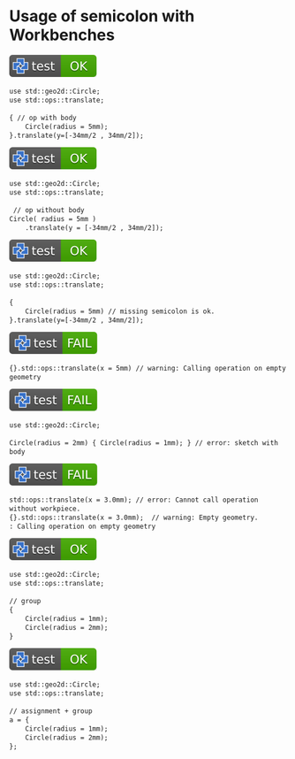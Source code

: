 # Usage of semicolon with Workbenches

[![test](.test/operation_with_body.svg)](.test/operation_with_body.log)

```µcad,operation_with_body
use std::geo2d::Circle;
use std::ops::translate;

{ // op with body
    Circle(radius = 5mm);
}.translate(y=[-34mm/2 , 34mm/2]);
```

[![test](.test/operation_no_body.svg)](.test/operation_no_body.log)

```µcad,operation_no_body
use std::geo2d::Circle;
use std::ops::translate;

 // op without body
Circle( radius = 5mm )
    .translate(y = [-34mm/2 , 34mm/2]);
```

[![test](.test/sketch_missing_semicolon.svg)](.test/sketch_missing_semicolon.log)

```µcad,sketch_missing_semicolon
use std::geo2d::Circle;
use std::ops::translate;

{
    Circle(radius = 5mm) // missing semicolon is ok.
}.translate(y=[-34mm/2 , 34mm/2]);
```

[![test](.test/sketch_with_empty_body.svg)](.test/sketch_with_empty_body.log)

```µcad,sketch_with_empty_body#warn
{}.std::ops::translate(x = 5mm) // warning: Calling operation on empty geometry
```

[![test](.test/sketch_with_body.svg)](.test/sketch_with_body.log)

```µcad,sketch_with_body#fail
use std::geo2d::Circle;

Circle(radius = 2mm) { Circle(radius = 1mm); } // error: sketch with body
```

[![test](.test/empty_op.svg)](.test/empty_op.log)

```µcad,empty_op#fail
std::ops::translate(x = 3.0mm); // error: Cannot call operation without workpiece. 
{}.std::ops::translate(x = 3.0mm);  // warning: Empty geometry.
: Calling operation on empty geometry
```

[![test](.test/group.svg)](.test/group.log)

```µcad,group
use std::geo2d::Circle;
use std::ops::translate;

// group
{ 
    Circle(radius = 1mm); 
    Circle(radius = 2mm); 
}
```

[![test](.test/group_assignment.svg)](.test/group_assignment.log)

```µcad,group_assignment
use std::geo2d::Circle;
use std::ops::translate;

// assignment + group
a = { 
    Circle(radius = 1mm); 
    Circle(radius = 2mm); 
};
```
